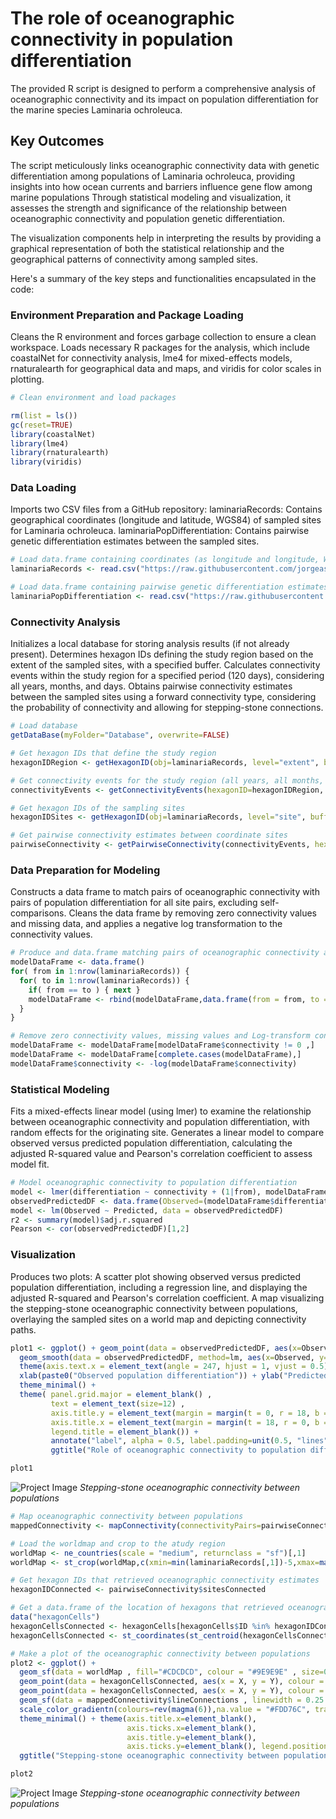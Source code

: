 # The role of oceanographic connectivity in population differentiation

The provided R script is designed to perform a comprehensive analysis of oceanographic connectivity and its impact on population differentiation for the marine species Laminaria ochroleuca. 

## Key Outcomes

The script meticulously links oceanographic connectivity data with genetic differentiation among populations of Laminaria ochroleuca, providing insights into how ocean currents and barriers influence gene flow among marine populations Through statistical modeling and visualization, it assesses the strength and significance of the relationship between oceanographic connectivity and population genetic differentiation.

The visualization components help in interpreting the results by providing a graphical representation of both the statistical relationship and the geographical patterns of connectivity among sampled sites.

Here's a summary of the key steps and functionalities encapsulated in the code:

### Environment Preparation and Package Loading

Cleans the R environment and forces garbage collection to ensure a clean workspace. Loads necessary R packages for the analysis, which include coastalNet for connectivity analysis, lme4 for mixed-effects models, rnaturalearth for geographical data and maps, and viridis for color scales in plotting.

```r 
# Clean environment and load packages

rm(list = ls())
gc(reset=TRUE)
library(coastalNet)
library(lme4)
library(rnaturalearth)
library(viridis)
```

### Data Loading

Imports two CSV files from a GitHub repository:
laminariaRecords: Contains geographical coordinates (longitude and latitude, WGS84) of sampled sites for Laminaria ochroleuca.
laminariaPopDifferentiation: Contains pairwise genetic differentiation estimates between the sampled sites.

```r 
# Load data.frame containing coordinates (as longitude and longitude, WGS84) of sites sampled for the marine species Laminaria ochroleuca.
laminariaRecords <- read.csv("https://raw.githubusercontent.com/jorgeassis/coastalNet/main/vignettes/data/Laminaria%20ochroleuca%20Coords.csv", sep=";", header = TRUE)

# Load data.frame containing pairwise genetic differentiation estimates between coordinate sites
laminariaPopDifferentiation <- read.csv("https://raw.githubusercontent.com/jorgeassis/coastalNet/main/vignettes/data/Laminaria%20ochroleuca%20JostD.csv", sep=";", header = FALSE)
```

### Connectivity Analysis

Initializes a local database for storing analysis results (if not already present).
Determines hexagon IDs defining the study region based on the extent of the sampled sites, with a specified buffer.
Calculates connectivity events within the study region for a specified period (120 days), considering all years, months, and days.
Obtains pairwise connectivity estimates between the sampled sites using a forward connectivity type, considering the probability of connectivity and allowing for stepping-stone connections.

```r 
# Load database
getDataBase(myFolder="Database", overwrite=FALSE)

# Get hexagon IDs that define the study region
hexagonIDRegion <- getHexagonID(obj=laminariaRecords, level="extent", buffer=5, print=TRUE)

# Get connectivity events for the study region (all years, all months, all days, 120 days period)
connectivityEvents <- getConnectivityEvents(hexagonID=hexagonIDRegion, period=120 )

# Get hexagon IDs of the sampling sites
hexagonIDSites <- getHexagonID(obj=laminariaRecords, level="site", buffer=0, print=FALSE)

# Get pairwise connectivity estimates between coordinate sites
pairwiseConnectivity <- getPairwiseConnectivity(connectivityEvents, hexagonIDFrom=hexagonIDSites, connType="Forward", value="Probability", steppingStone=TRUE)
```

### Data Preparation for Modeling

Constructs a data frame to match pairs of oceanographic connectivity with pairs of population differentiation for all site pairs, excluding self-comparisons. Cleans the data frame by removing zero connectivity values and missing data, and applies a negative log transformation to the connectivity values.

```r 
# Produce and data.frame matching pairs of oceanographic connectivity and pairs of population differentiation 
modelDataFrame <- data.frame()
for( from in 1:nrow(laminariaRecords)) {
  for( to in 1:nrow(laminariaRecords)) {
    if( from == to ) { next }
    modelDataFrame <- rbind(modelDataFrame,data.frame(from = from, to = to, connectivity = mean(pairwiseConnectivity$connectivityMatrix[from,to], pairwiseConnectivity$connectivityMatrix[to,from], na.rm=T), differentiation = laminariaPopDifferentiation[from,to]))
  }
}

# Remove zero connectivity values, missing values and Log-transform connectivity
modelDataFrame <- modelDataFrame[modelDataFrame$connectivity != 0 ,]
modelDataFrame <- modelDataFrame[complete.cases(modelDataFrame),]
modelDataFrame$connectivity <- -log(modelDataFrame$connectivity)
```


### Statistical Modeling

Fits a mixed-effects linear model (using lmer) to examine the relationship between oceanographic connectivity and population differentiation, with random effects for the originating site.
Generates a linear model to compare observed versus predicted population differentiation, calculating the adjusted R-squared value and Pearson's correlation coefficient to assess model fit.

```r
# Model oceanographic connectivity to population differentiation
model <- lmer(differentiation ~ connectivity + (1|from), modelDataFrame, REML=F)
observedPredictedDF <- data.frame(Observed=(modelDataFrame$differentiation), Predicted=predict(model))
model <- lm(Observed ~ Predicted, data = observedPredictedDF)
r2 <- summary(model)$adj.r.squared
Pearson <- cor(observedPredictedDF)[1,2]
```

### Visualization

Produces two plots:
A scatter plot showing observed versus predicted population differentiation, including a regression line, and displaying the adjusted R-squared and Pearson's correlation coefficient.
A map visualizing the stepping-stone oceanographic connectivity between populations, overlaying the sampled sites on a world map and depicting connectivity paths.

```r
plot1 <- ggplot() + geom_point(data = observedPredictedDF, aes(x=Observed, y=Predicted), color="#848484", fill="gray", size=1.25 ) + 
  geom_smooth(data = observedPredictedDF, method=lm, aes(x=Observed, y=Predicted), linetype = "dashed", fill="#848484", col='black', size=0.5) + 
  theme(axis.text.x = element_text(angle = 247, hjust = 1, vjust = 0.5)) + 
  xlab(paste0("Observed population differentiation")) + ylab("Predicted population differentiation") +
  theme_minimal() + 
  theme( panel.grid.major = element_blank() ,
         text = element_text(size=12) ,
         axis.title.y = element_text(margin = margin(t = 0, r = 18, b = 0, l = 0)) ,
         axis.title.x = element_text(margin = margin(t = 18, r = 0, b = 0, l = 0)) ,
         legend.title = element_blank()) +
         annotate("label", alpha = 0.5, label.padding=unit(0.5, "lines"), x = 0, y = 0.735, hjust=0,vjust=1 , label = paste0("Adjusted R2: ", format(round(r2, 3), nsmall = 3),"\nPearson's Corr.: ",format(round(Pearson, 3), nsmall = 3))) +
         ggtitle("Role of oceanographic connectivity to population differentiation")

plot1
```
![Project Image](Example1_img1.png)
*Stepping-stone oceanographic connectivity between populations*

```r
# Map oceanographic connectivity between populations
mappedConnectivity <- mapConnectivity(connectivityPairs=pairwiseConnectivity$connectivityPairs,obj=laminariaRecords)

# Load the worldmap and crop to the atudy region
worldMap <- ne_countries(scale = "medium", returnclass = "sf")[,1]
worldMap <- st_crop(worldMap,c(xmin=min(laminariaRecords[,1])-5,xmax=max(laminariaRecords[,1])+7.5,ymin=min(laminariaRecords[,2])-5,ymax=max(laminariaRecords[,2])+5))

# Get hexagon IDs that retrieved oceanographic connectivity estimates
hexagonIDConnected <- pairwiseConnectivity$sitesConnected

# Get a data.frame of the location of hexagons that retrieved oceanographic connectivity estimates
data("hexagonCells")
hexagonCellsConnected <- hexagonCells[hexagonCells$ID %in% hexagonIDConnected,1]
hexagonCellsConnected <- st_coordinates(st_centroid(hexagonCellsConnected))

# Make a plot of the oceanographic connectivity between populations
plot2 <- ggplot() + 
  geom_sf(data = worldMap , fill="#CDCDCD", colour = "#9E9E9E" , size=0.25) +
  geom_point(data = hexagonCellsConnected, aes(x = X, y = Y), colour = "#000000",size=2.5) +
  geom_point(data = hexagonCellsConnected, aes(x = X, y = Y), colour = "#FFFFFF",size=1) +
  geom_sf(data = mappedConnectivity$lineConnections , linewidth = 0.25 , aes(colour = value)) +
  scale_color_gradientn(colours=rev(magma(6)),na.value = "#FDD76C", trans = "log") +
  theme_minimal() + theme(axis.title.x=element_blank(),
                          axis.ticks.x=element_blank(),
                          axis.title.y=element_blank(),
                          axis.ticks.y=element_blank(), legend.position = "none") +
  ggtitle("Stepping-stone oceanographic connectivity between populations")

plot2
```

![Project Image](Example1_img2.png)
*Stepping-stone oceanographic connectivity between populations*